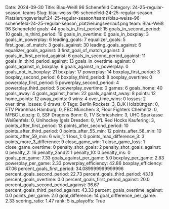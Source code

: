 Date: 2024-09-30
Title: Blau-Weiß 96 Schenefeld
Category: 24-25-regular-season, teams
Slug: blau-weiss-96-schenefeld-24-25-regular-season
Platzierungsverlauf:24-25-regular-season/teams/blau-weiss-96-schenefeld-24-25-regular-season_platzierungsverlauf.png
team: Blau-Weiß 96 Schenefeld
goals: 44
goals_in_first_period: 15
goals_in_second_period: 10
goals_in_third_period: 19
goals_in_overtime: 0
goals_in_boxplay: 3
goals_in_powerplay: 6
leading_goals: 7
equalizer_goals: 5
first_goal_of_match: 3
goals_against: 30
leading_goals_against: 6
equalizer_goals_against: 3
first_goal_of_match_against: 3
goals_in_first_period_against: 6
goals_in_second_period_against: 11
goals_in_third_period_against: 13
goals_in_overtime_against: 0
goals_against_in_boxplay: 9
goals_against_in_powerplay: 0
goals_not_in_boxplay: 21
boxplay: 17
powerplay: 14
boxplay_first_period: 3
boxplay_second_period: 6
boxplay_third_period: 8
boxplay_overtime: 0
powerplay_first_period: 5
powerplay_second_period: 4
powerplay_third_period: 5
powerplay_overtime: 0
games: 6
goals_home: 40
goals_away: 4
goals_against_home: 22
goals_against_away: 8
points: 12
home_points: 12
away_points: 0
wins: 4
over_time_wins: 0
losses: 2
over_time_losses: 0
draws: 0
Tags:  Berlin Rockets: 3,  DJK Holzbüttgen: 0,  ETV Piranhhas Hamburg: 0,  FBC München: 3,  Floor Fighters Chemnitz: 0,  MFBC Leipzig: 0,  SSF Dragons Bonn: 0,  TV Schriesheim: 3,  UHC Sparkasse Weißenfels: 0,  Unihockey Igels Dresden: 0,  VfL Red Hocks Kaufering: 3,
points_after_first_period: 13
points_after_second_period: 10
points_after_third_period: 0
points_after_55_min: 12
points_after_58_min: 10
points_after_59_min: 6
win_1: 1
loss_1: 0
points_max_difference_3: 3
points_more_3_difference: 9
close_game_win: 1
close_game_loss: 1
close_game_overtime: 0
penalty_shot_goals: 2
penalty_shot_goals_against: 0
penalty_2: 16
penalty_2and2: 1
penalty_10: 0
penalty_ms: 0
goals_per_game: 7.33
goals_against_per_game: 5.0
boxplay_per_game: 2.83
powerplay_per_game: 2.33
powerplay_efficiency: 42.86
boxplay_efficiency: 47.06
percent_goals_first_period: 34.089999999999996
percent_goals_second_period: 22.73
percent_goals_third_period: 43.18
percent_goals_overtime: 0.0
percent_goals_first_period_against: 20.0
percent_goals_second_period_against: 36.67
percent_goals_third_period_against: 43.33
percent_goals_overtime_against: 0.0
points_per_game: 2.0
goal_difference: 14
goal_difference_per_game: 2.33
scoring_ratio: 1.47
rank: 5
is_playoffs: True
